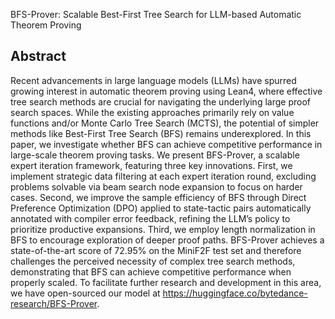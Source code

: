 BFS-Prover: Scalable Best-First Tree Search for LLM-based Automatic Theorem Proving

## Abstract

Recent advancements in large language models (LLMs) have spurred growing interest in automatic
theorem proving using Lean4, where effective tree search methods are crucial for navigating the underlying large proof search spaces. While the existing approaches primarily rely on value functions and/or
Monte Carlo Tree Search (MCTS), the potential of simpler methods like Best-First Tree Search (BFS)
remains underexplored. In this paper, we investigate whether BFS can achieve competitive performance
in large-scale theorem proving tasks. We present BFS-Prover, a scalable expert iteration framework, featuring three key innovations. First, we implement strategic data filtering at each expert iteration round,
excluding problems solvable via beam search node expansion to focus on harder cases. Second, we improve the sample efficiency of BFS through Direct Preference Optimization (DPO) applied to state-tactic
pairs automatically annotated with compiler error feedback, refining the LLM’s policy to prioritize productive expansions. Third, we employ length normalization in BFS to encourage exploration of deeper
proof paths. BFS-Prover achieves a state-of-the-art score of 72.95% on the MiniF2F test set and therefore
challenges the perceived necessity of complex tree search methods, demonstrating that BFS can achieve
competitive performance when properly scaled. To facilitate further research and development in this
area, we have open-sourced our model at https://huggingface.co/bytedance-research/BFS-Prover.

